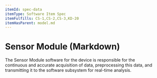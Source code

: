 ```yaml
---
itemId: spec-data
itemType: Software Item Spec
itemFulfills: CS-1,CS-2,CS-3,KD-20
itemHasParent: model.md
---
```


# Sensor Module (Markdown)

The Sensor Module software for the device is responsible for the continuous and accurate acquisition of data, preprocessing this data, and transmitting it to the software subsystem for real-time analysis.
